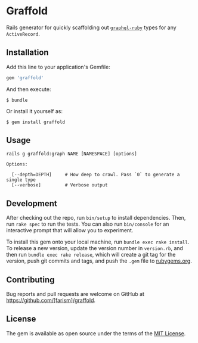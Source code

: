# Graffold

Rails generator for quickly scaffolding out [`graphql-ruby`](https://github.com/rmosolgo/graphql-ruby) types for any `ActiveRecord`.

## Installation

Add this line to your application's Gemfile:

```ruby
gem 'graffold'
```

And then execute:

    $ bundle

Or install it yourself as:

    $ gem install graffold

## Usage

```
rails g graffold:graph NAME [NAMESPACE] [options]

Options:

  [--depth=DEPTH]     # How deep to crawl. Pass `0` to generate a single type
  [--verbose]         # Verbose output
```

## Development

After checking out the repo, run `bin/setup` to install dependencies. Then, run `rake spec` to run the tests. You can also run `bin/console` for an interactive prompt that will allow you to experiment.

To install this gem onto your local machine, run `bundle exec rake install`. To release a new version, update the version number in `version.rb`, and then run `bundle exec rake release`, which will create a git tag for the version, push git commits and tags, and push the `.gem` file to [rubygems.org](https://rubygems.org).

## Contributing

Bug reports and pull requests are welcome on GitHub at https://github.com/[farism]/graffold.


## License

The gem is available as open source under the terms of the [MIT License](http://opensource.org/licenses/MIT).

